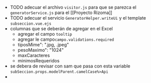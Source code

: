 - TODO adecuar el archivo `visitor.js` para que se parezca el `generatorService.js` para el [[Proyecto Rizoma]]
- TODO adecuar el servicio `GeneratorHelper.writeUi` y el template `subseccion.vue.ejs`
- columnas que se deberán de agregar en el Excel
	- agregar el campo `tooltip`
	- agregar le campo`campo.validations.required`
	- tiposMime": ".jpg, .jpeg"
	- pesoMaximo": "1024"
	- maxCaracteres
	- minimosRequeridos
- se debera de revisar con sam que pasa con esta variable `subSeccion.props.modelParent.camelCase%>Api`
-
